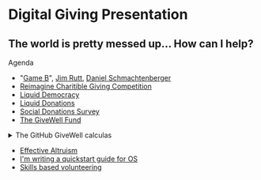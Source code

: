 # Digital Giving Presentation

## The world is pretty messed up... How can I help? 

Agenda
- "[Game B](https://medium.com/@memetic007/a-journey-to-gameb-4fb13772bcf3)", [Jim Rutt](https://www.jimruttshow.com/), [Daniel Schmachtenberger](http://civilizationemerging.com/)
- [Reimagine Charitible Giving  Competition](https://www.openideo.com/challenge-briefs/reimagine-charitable-giving-challenge)
- [Liquid Democracy](https://en.wikipedia.org/wiki/Liquid_democracy#:~:text=Liquid%20democracy%20is%20a%20form,or%20proposed%20popular%2Dcontrol%20apparatuses.) 
- [Liquid Donations](https://github.com/liquid-donations/reimagine-giving)
- [Social Donations Survey](https://docs.google.com/forms/d/e/1FAIpQLScLmK5lTRoY27r0a760BLL3QJXa2ke9M0lg9U7OPG3KHKpqTw/viewform)
- [The GiveWell Fund](https://www.givewell.org/)

<details>
<summary>The GitHub GiveWell calculas</summary>
<br>
$1811<br>
= $2500 with tax credit <br>
+ $2500 matched <br>
= $5000 <br>
= 762 malaria pills <br>
= **save 1 person's life** </details>

- [Effective Altruism](https://www.centreforeffectivealtruism.org/)
- [I'm writing a quickstart guide for OS](https://github.com/veganpolice/DHIS2-Quickstart)
- [Skills based volunteering](https://github.com/github/SI-skills-based-volunteering)
